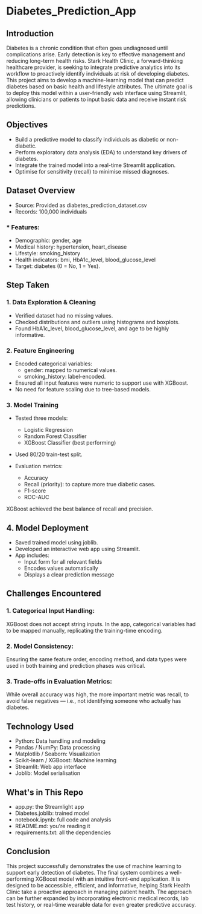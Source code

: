 # Diabetes_Prediction_App
## Introduction
Diabetes is a chronic condition that often goes undiagnosed until complications arise. Early detection is key to effective management and reducing long-term health risks. Stark Health Clinic, a forward-thinking healthcare provider, is seeking to integrate predictive analytics into its workflow to proactively identify individuals at risk of developing diabetes.
This project aims to develop a machine-learning model that can predict diabetes based on basic health and lifestyle attributes. The ultimate goal is to deploy this model within a user-friendly web interface using Streamlit, allowing clinicians or patients to input basic data and receive instant risk predictions.

## Objectives
* Build a predictive model to classify individuals as diabetic or non-diabetic.
* Perform exploratory data analysis (EDA) to understand key drivers of diabetes.
* Integrate the trained model into a real-time Streamlit application.
* Optimise for sensitivity (recall) to minimise missed diagnoses.

## Dataset Overview
* Source: Provided as diabetes_prediction_dataset.csv
* Records: 100,000 individuals

### * Features:
  * Demographic: gender, age
  * Medical history: hypertension, heart_disease
  * Lifestyle: smoking_history
  * Health indicators: bmi, HbA1c_level, blood_glucose_level
  * Target: diabetes (0 = No, 1 = Yes).

## Step Taken
### 1. Data Exploration & Cleaning
  * Verified dataset had no missing values.
  * Checked distributions and outliers using histograms and boxplots.
  * Found HbA1c_level, blood_glucose_level, and age to be highly informative.

### 2. Feature Engineering
* Encoded categorical variables:
  * gender: mapped to numerical values.
  * smoking_history: label-encoded.
* Ensured all input features were numeric to support use with XGBoost.
* No need for feature scaling due to tree-based models.

### 3. Model Training
* Tested three models:
  * Logistic Regression
  * Random Forest Classifier
  * XGBoost Classifier (best performing)

* Used 80/20 train-test split.
  
* Evaluation metrics:
  * Accuracy
  * Recall (priority): to capture more true diabetic cases.
  * F1-score
  * ROC-AUC

XGBoost achieved the best balance of recall and precision.

## 4. Model Deployment
* Saved trained model using joblib.
* Developed an interactive web app using Streamlit.
* App includes:
  * Input form for all relevant fields
  * Encodes values automatically
  * Displays a clear prediction message

## Challenges Encountered
### 1. Categorical Input Handling:
  XGBoost does not accept string inputs. In the app, categorical variables had to be mapped manually, replicating the training-time encoding.
### 2. Model Consistency:
  Ensuring the same feature order, encoding method, and data types were used in both training and prediction phases was critical.

### 3. Trade-offs in Evaluation Metrics:
While overall accuracy was high, the more important metric was recall, to avoid false negatives — i.e., not identifying someone who actually has diabetes.

## Technology Used
* Python: Data handling and modeling
* Pandas / NumPy: Data processing
* Matplotlib / Seaborn: Visualization
* Scikit-learn / XGBoost: Machine learning
* Streamlit: Web app interface
* Joblib: Model serialisation


## What's in This Repo
* app.py: the Streamlight app
* Diabetes.joblib: trained model
* notebook.ipynb: full code and analysis
* README.md: you're reading it
* requirements.txt: all the dependencies

## Conclusion
This project successfully demonstrates the use of machine learning to support early detection of diabetes. The final system combines a well-performing XGBoost model with an intuitive front-end application. It is designed to be accessible, efficient, and informative, helping Stark Health Clinic take a proactive approach in managing patient health.
The approach can be further expanded by incorporating electronic medical records, lab test history, or real-time wearable data for even greater predictive accuracy.
